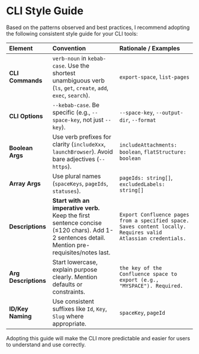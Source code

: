 # CLI Style Guide

Based on the patterns observed and best practices, I recommend adopting the following consistent style guide for your CLI tools:

| Element              | Convention                                                                                                                                    | Rationale / Examples                                                                                           |
| :------------------- | :-------------------------------------------------------------------------------------------------------------------------------------------- | :------------------------------------------------------------------------------------------------------------- |
| **CLI Commands**     | `verb-noun` in `kebab-case`. Use the shortest unambiguous verb (`ls`, `get`, `create`, `add`, `exec`, `search`).                              | `export-space`, `list-pages`                                                                                   |
| **CLI Options**      | `--kebab-case`. Be specific (e.g., `--space-key`, not just `--key`).                                                                          | `--space-key`, `--output-dir`, `--format`                                                                      |
| **Boolean Args**     | Use verb prefixes for clarity (`includeXxx`, `launchBrowser`). Avoid bare adjectives (`--https`).                                             | `includeAttachments: boolean`, `flatStructure: boolean`                                                        |
| **Array Args**       | Use plural names (`spaceKeys`, `pageIds`, `statuses`).                                                                                        | `pageIds: string[]`, `excludedLabels: string[]`                                                                |
| **Descriptions**     | **Start with an imperative verb.** Keep the first sentence concise (≤120 chars). Add 1-2 sentences detail. Mention pre-requisites/notes last. | `Export Confluence pages from a specified space. Saves content locally. Requires valid Atlassian credentials.` |
| **Arg Descriptions** | Start lowercase, explain purpose clearly. Mention defaults or constraints.                                                                    | `the key of the Confluence space to export (e.g., "MYSPACE"). Required.`                                       |
| **ID/Key Naming**    | Use consistent suffixes like `Id`, `Key`, `Slug` where appropriate.                                                                           | `spaceKey`, `pageId`                                                                                           |

Adopting this guide will make the CLI more predictable and easier for users to understand and use correctly.

